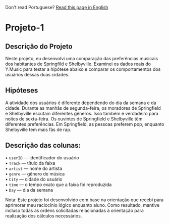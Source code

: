 Don't read Portuguese? [Read this page in English](https://github.com/JulioLima97/Projeto-1/blob/main/README-en.md)
# Projeto-1

## Descrição do Projeto
Neste projeto, eu desenvolvi uma comparação das preferências musicais dos habitantes de Springfild e Shelbyville. Examinei os dados reais do Y.Music para testar a hipótese abaixo e comparar os comportamentos dos usuários dessas duas cidades.


## Hipóteses
A atividade dos usuários é diferente dependendo do dia da semana e da cidade.
Durante as manhãs de segunda-feira, os moradores de Springfield e Shelbyville escutam diferentes gêneros. Isso também é verdadeiro para noites de sexta-feira.
Os ouvintes de Springfield e Shelbyville têm diferentes preferências. Em Springfield, as pessoas preferem pop, enquanto Shelbyville tem mais fãs de rap.


## Descrição das colunas:
• `userID` — identificador do usuário  
• `Track` — título da faixa  
• `artist` — nome do artista  
• `genre` — gênero de música  
• `City` — cidade do usuário  
• `time` — o tempo exato que a faixa foi reproduzida  
• `Day` — dia da semana

Nota: Este projeto foi desenvolvido com base na orientação que recebi para aprimorar meu raciocínio lógico enquanto aluno. Como resultado, mantive incluso todas as ordens solicitadas relacionadas à orientação para realização dos cálculos necessários.
